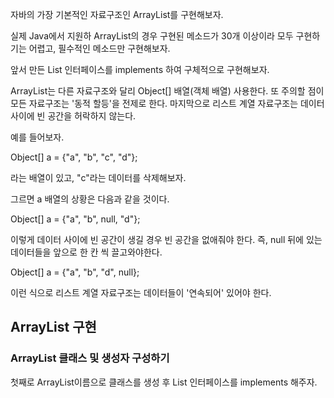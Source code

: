 

자바의 가장 기본적인 자료구조인 ArrayList를 구현해보자.

실제 Java에서 지원하 ArrayList의 경우 구현된 메소드가 30개 이상이라 모두 구현하기는 어렵고, 필수적인 메소드만 구현해보자.

앞서 만든 List 인터페이스를 implements 하여 구체적으로 구현해보자.



ArrayList는 다른 자료구조와 달리 Object[] 배열(객체 배열) 사용한다. 또 주의할 점이 모든 자료구조는 '동적 할등'을 전제로 한다. 마지막으로 리스트 계열 자료구조는 데이터 사이에 빈 공간을 허락하지 않는다.

예를 들어보자.

Object[] a = {"a", "b", "c", "d"};

라는 배열이 있고, "c"라는 데이터를 삭제해보자.

그르면 a 배열의 상황은 다음과 같을 것이다.

Object[] a = {"a", "b", null, "d"};

이렇게 데이터 사이에 빈 공간이 생길 경우 빈 공간을 없애줘야 한다. 즉, null 뒤에 있는 데이터들을 앞으로 한 칸 씩 끌고와야한다.

Object[] a = {"a", "b", "d", null};

이런 식으로 리스트 계열 자료구조는 데이터들이 '연속되어' 있어야 한다.

## ArrayList 구현

### ArrayList 클래스 및 생성자 구성하기

첫째로 ArrayList이름으로 클래스를 생성 후 List 인터페이스를 implements 해주자.

